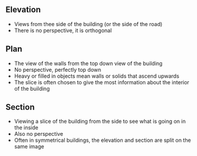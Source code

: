## Elevation
- Views from thee side of the building (or the side of the road)
- There is no perspective, it is orthogonal

## Plan
- The view of the walls from the top down view of the building
- No perspective, perfectly top down
- Heavy or filled in objects mean walls or solids that ascend upwards
- The slice is often chosen to give the most information about the interior of the building

## Section
- Viewing a slice of the building from the side to see what is going on in the inside
- Also no perspective
- Often in symmetrical buildings, the elevation and section are split on the same image

